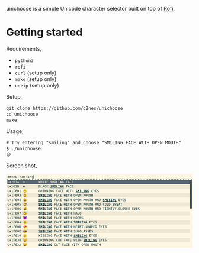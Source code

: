 
unichoose is a simple Unicode character selector built on top of [Rofi](https://github.com/davatorium/rofi).

# Getting started

Requirements,

* `python3`
* `rofi`
* `curl` (setup only)
* `make` (setup only)
* `unzip` (setup only)

Setup,

```
git clone https://github.com/c2nes/unichoose
cd unichoose
make
```

Usage,

``` shellsession
# Try entering "smiling" and choose "SMILING FACE WITH OPEN MOUTH"
$ ./unichoose
😃
```

Screen shot,

![Screenshot of unichoose](screenshot.png)

